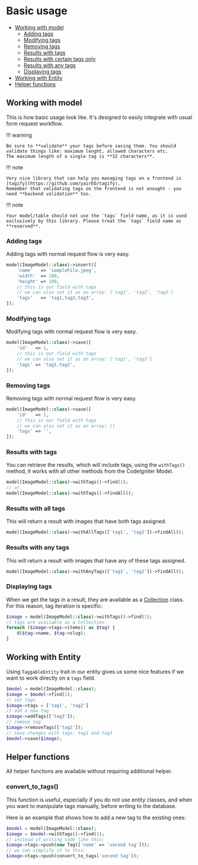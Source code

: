 # Basic usage

- [Working with model](#working-with-model)
    - [Adding tags](#adding-tags)
    - [Modifying tags](#modifying-tags)
    - [Removing tags](#removing-tags)
    - [Results with tags](#results-with-tags)
    - [Results with certain tags only](#results-with-certain-tags-only)
    - [Results with any tags](#results-with-any-tags)
    - [Displaying tags](#displaying-tags)
- [Working with Entity](#working-with-entity)
- [Helper functions](#helper-functions)

## Working with model

This is how basic usage look like. It's designed to easily integrate with usual form request workflow.

!!! warning

    Be sure to **validate** your tags before saving them. You should validate things like: maximum lenght, allowed characters etc.
    The maximum length of a single tag is **32 characters**.

!!! note

    Very nice library that can help you managing tags on a frontend is [tagify](https://github.com/yairEO/tagify).
    Remember that validating tags on the frontend is not enought - you need **backend validation** too.

!!! note

    Your model/table should not use the `tags` field name, as it is used exclusively by this library. Please treat the `tags` field name as **reserved**.

### Adding tags

Adding tags with normal request flow is very easy.

```php
model(ImageModel::class)->insert([
    'name'   => 'sampleFile.jpeg',
    'width'  => 100,
    'height' => 100,
    // this is our field with tags
    // we can also set it as an array: ['tag1', 'tag2', 'tag3']
    'tags'   => 'tag1,tag2,tag3',
]);
```

### Modifying tags

Modifying tags with normal request flow is very easy.

```php
model(ImageModel::class)->save([
    'id'   => 1,
    // this is our field with tags
    // we can also set it as an array: ['tag1', 'tag2']
    'tags' => 'tag1,tag2',
]);
```

### Removing tags

Removing tags with normal request flow is very easy.

```php
model(ImageModel::class)->save([
    'id'   => 1,
    // this is our field with tags
    // we can also set it as an array: []
    'tags' => '',
]);
```

### Results with tags

You can retrieve the results, which will include tags, using the `withTags()` method, it works with all other methods from the CodeIgniter Model.

```php
model(ImageModel::class)->withTags()->find(1);
// or
model(ImageModel::class)->withTags()->findAll();
```

### Results with all tags

This will return a result with images that have both tags assigned.

```php
model(ImageModel::class)->withAllTags(['tag1', 'tag2'])->findAll();
```

### Results with any tags

This will return a result with images that have any of these tags assigned.

```php
model(ImageModel::class)->withAnyTags(['tag1', 'tag2'])->findAll();
```

### Displaying tags

When we get the tags in a result, they are available as a [Collection](https://github.com/lonnieezell/myth-collection) class.
For this reason, tag iteration is specific:

```php
$image = model(ImageModel::class)->withTags()->find(1);
// tags are available as a Collection
foreach ($image->tags->items() as $tag) {
    d($tag->name, $tag->slug);
}
```

## Working with Entity

Using `TaggableEntity` trait in our entity gives us some nice features if we want to work directly on a `tags` field.

```php
$model = model(ImageModel::class);
$image = $model->find(1);
// set tags
$image->tags = ['tag1', 'tag2']
// add a new tag
$image->addTags(['tag3']);
// remove tag
$image->removeTags(['tag2']);
// save changes with tags: tag1 and tag3
$model->save($image);
```

## Helper functions

All helper functions are available without requiring additional helper.

### convert_to_tags()

This function is useful, especially if you do not use entity classes, and when you want to manipulate tags manually, before writing to the database.

Here is an example that shows how to add a new tag to the existing ones:

```php
$model = model(ImageModel::class);
$image = $model->withTags()->find(1);
// instead of writing code like this:
$image->tags->push(new Tag(['name' => 'second tag']));
// we can simplify it to this:
$image->tags->push(convert_to_tags('second tag'));
```



